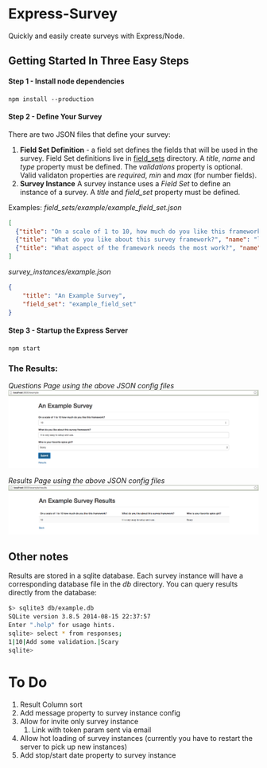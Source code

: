# Express-Survey

Quickly and easily create surveys with Express/Node.

## Getting Started In Three Easy Steps

#### Step 1 - Install node dependencies

```
npm install --production
```

#### Step 2 - Define Your Survey

There are two JSON files that define your survey:

1. **Field Set Definition** - a field set defines the fields that will be used in the survey. Field Set definitions live in [field_sets](field_sets) directory.  A *title*, *name* and *type* property must be defined. The *validations* property is optional.  Valid validaton properties are *required*, *min* and *max* (for number fields).
2. **Survey Instance**  A survey instance uses a *Field Set* to define an instance of a survey.  A *title* and *field_set* property must be defined.

Examples:
*field_sets/example/example_field_set.json*

```json
[
  {"title": "On a scale of 1 to 10, how much do you like this framework?", "name": "scale", "type": "number", "validations": {"required": true, "min": 1, "max": 10}},
  {"title": "What do you like about this survey framework?", "name": "likeWhat", "type": "text", "validations": {"required": true}},
  {"title": "What aspect of the framework needs the most work?", "name": "mostWork", "type": "select", "options": ["UI", "Code Understandability", "Code Structure", "Documentation", "Demo"]}
]
```

*survey_instances/example.json*

```json
{
    "title": "An Example Survey",
    "field_set": "example_field_set"
}
```
#### Step 3 - Startup the Express Server

```
npm start
```

### The Results:

*Questions Page using the above JSON config files*
![Survey Questions Page](https://raw.githubusercontent.com/jonmbake/screenshots/master/express-survey/example_survey.png)

*Results Page using the above JSON config files*
![Survey Questions Results Page](https://raw.githubusercontent.com/jonmbake/screenshots/master/express-survey/example_survey_results.png)

## Other notes

Results are stored in a sqlite database.  Each survey instance will have a corresponding database file in the *db* directory.  You can query results directly from the database:

```bash
$> sqlite3 db/example.db
SQLite version 3.8.5 2014-08-15 22:37:57
Enter ".help" for usage hints.
sqlite> select * from responses;
1|10|Add some validation.|Scary
sqlite>
```

# To Do

1. Result Column sort
2. Add message property to survey instance config
3. Allow for invite only survey instance
    1. Link with token param sent via email
2. Allow hot loading of survey instances (currently you have to restart the server to pick up new instances)
3. Add stop/start date property to survey instance

